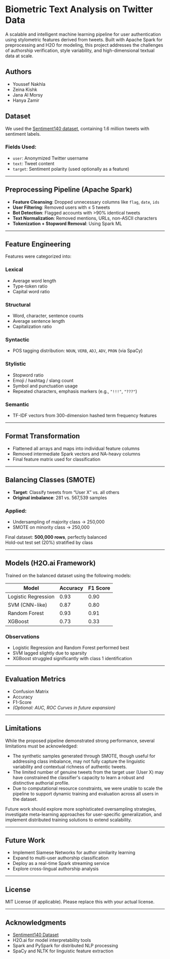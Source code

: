 # Biometric Text Analysis on Twitter Data

A scalable and intelligent machine learning pipeline for user authentication using stylometric features derived from tweets. Built with Apache Spark for preprocessing and H2O for modeling, this project addresses the challenges of authorship verification, style variability, and high-dimensional textual data at scale.

## Authors

- Youssef Nakhla  
- Zeina Kishk  
- Jana Al Morsy  
- Hanya Zamir  

## Dataset

We used the [Sentiment140 dataset](https://www.kaggle.com/datasets/kazanova/sentiment140), containing 1.6 million tweets with sentiment labels.

### Fields Used:

- `user`: Anonymized Twitter username  
- `text`: Tweet content  
- `target`: Sentiment polarity (used optionally as a feature)

---

## Preprocessing Pipeline (Apache Spark)

- **Feature Cleansing**: Dropped unnecessary columns like `flag`, `date`, `ids`
- **User Filtering**: Removed users with ≤ 5 tweets
- **Bot Detection**: Flagged accounts with >90% identical tweets
- **Text Normalization**: Removed mentions, URLs, non-ASCII characters
- **Tokenization + Stopword Removal**: Using Spark ML

---

## Feature Engineering

Features were categorized into:

### Lexical
- Average word length  
- Type-token ratio  
- Capital word ratio  

### Structural
- Word, character, sentence counts  
- Average sentence length  
- Capitalization ratio  

### Syntactic
- POS tagging distribution: `NOUN`, `VERB`, `ADJ`, `ADV`, `PRON` (via SpaCy)

### Stylistic
- Stopword ratio  
- Emoji / hashtag / slang count  
- Symbol and punctuation usage  
- Repeated characters, emphasis markers (e.g., `"!!!"`, `"???"`)

### Semantic
- TF-IDF vectors from 300-dimension hashed term frequency features  

---

## Format Transformation

- Flattened all arrays and maps into individual feature columns  
- Removed intermediate Spark vectors and NA-heavy columns  
- Final feature matrix used for classification  

---

## Balancing Classes (SMOTE)

- **Target**: Classify tweets from “User X” vs. all others  
- **Original imbalance**: 281 vs. 567,539 samples  

### Applied:
- Undersampling of majority class → 250,000  
- SMOTE on minority class → 250,000  

Final dataset: **500,000 rows**, perfectly balanced  
Hold-out test set (20%) stratified by class  

---

## Models (H2O.ai Framework)

Trained on the balanced dataset using the following models:

| Model                | Accuracy | F1 Score |
|---------------------|----------|----------|
| Logistic Regression | 0.93     | 0.90     |
| SVM (CNN-like)      | 0.87     | 0.80     |
| Random Forest       | 0.93     | 0.91     |
| XGBoost             | 0.73     | 0.33     |

### Observations
- Logistic Regression and Random Forest performed best  
- SVM lagged slightly due to sparsity  
- XGBoost struggled significantly with class 1 identification  

---

## Evaluation Metrics

- Confusion Matrix  
- Accuracy  
- F1-Score  
- *(Optional: AUC, ROC Curves in future expansion)*

---

## Limitations

While the proposed pipeline demonstrated strong performance, several limitations must be acknowledged:

- The synthetic samples generated through SMOTE, though useful for addressing class imbalance, may not fully capture the linguistic variability and contextual richness of authentic tweets.  
- The limited number of genuine tweets from the target user (User X) may have constrained the classifier's capacity to learn a robust and distinctive authorial profile.  
- Due to computational resource constraints, we were unable to scale the pipeline to support dynamic training and evaluation across all users in the dataset.  

Future work should explore more sophisticated oversampling strategies, investigate meta-learning approaches for user-specific generalization, and implement distributed training solutions to extend scalability.

---

## Future Work

- Implement Siamese Networks for author similarity learning  
- Expand to multi-user authorship classification  
- Deploy as a real-time Spark streaming service  
- Explore cross-lingual authorship analysis  

---

## License

MIT License (if applicable). Please replace this with your actual license.

---

## Acknowledgments

- [Sentiment140 Dataset](https://www.kaggle.com/datasets/kazanova/sentiment140)  
- H2O.ai for model interpretability tools  
- Spark and PySpark for distributed NLP processing  
- SpaCy and NLTK for linguistic feature extraction


